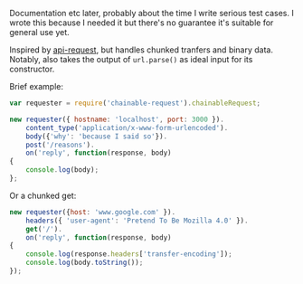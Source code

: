 Documentation etc later, probably about the time I write serious test cases. I wrote this because I needed it but there's no guarantee it's suitable for general use yet.

Inspired by [api-request](https://github.com/adaburrows/api_request), but handles chunked tranfers and binary data. Notably, also takes the output of `url.parse()` as ideal input for its constructor.

Brief example:

```javascript
var requester = require('chainable-request').chainableRequest;

new requester({ hostname: 'localhost', port: 3000 }).
	content_type('application/x-www-form-urlencoded').
	body({'why': 'because I said so'}).
	post('/reasons').
	on('reply', function(response, body)
{
	console.log(body);
};
```

Or a chunked get:

```javascript
new requester({host: 'www.google.com' }).
	headers({ 'user-agent': 'Pretend To Be Mozilla 4.0' }).
	get('/').
	on('reply', function(response, body)
{
	console.log(response.headers['transfer-encoding']);
	console.log(body.toString());
});
```
